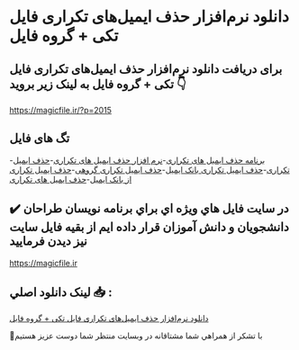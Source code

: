 # دانلود نرم‌افزار حذف ایمیل‌های تکراری فایل تکی + گروه فایل

## برای دریافت دانلود نرم‌افزار حذف ایمیل‌های تکراری فایل تکی + گروه فایل به لینک زیر بروید 👇

https://magicfile.ir/?p=2015

## تگ های فایل

-[برنامه حذف ایمیل های تکراری](https://magicfile.ir/product/%d9%86%d8%b1%d9%85-%d8%a7%d9%81%d8%b2%d8%a7%d8%b1-%d8%ad%d8%b0%d9%81-%d8%a7%d9%8a%d9%85%d9%8a%d9%84-%d9%87%d8%a7%d9%8a-%d8%aa%da%a9%d8%b1%d8%a7%d8%b1%d9%8a/)-[نرم افزار حذف ایمیل های تکراری](https://magicfile.ir/product/%d9%86%d8%b1%d9%85-%d8%a7%d9%81%d8%b2%d8%a7%d8%b1-%d8%ad%d8%b0%d9%81-%d8%a7%d9%8a%d9%85%d9%8a%d9%84-%d9%87%d8%a7%d9%8a-%d8%aa%da%a9%d8%b1%d8%a7%d8%b1%d9%8a/)-[حذف ایمیل تکراری](https://magicfile.ir/product/%d9%86%d8%b1%d9%85-%d8%a7%d9%81%d8%b2%d8%a7%d8%b1-%d8%ad%d8%b0%d9%81-%d8%a7%d9%8a%d9%85%d9%8a%d9%84-%d9%87%d8%a7%d9%8a-%d8%aa%da%a9%d8%b1%d8%a7%d8%b1%d9%8a/)-[حذف ایمیل تکراری بانک ایمیل](https://magicfile.ir/product/%d9%86%d8%b1%d9%85-%d8%a7%d9%81%d8%b2%d8%a7%d8%b1-%d8%ad%d8%b0%d9%81-%d8%a7%d9%8a%d9%85%d9%8a%d9%84-%d9%87%d8%a7%d9%8a-%d8%aa%da%a9%d8%b1%d8%a7%d8%b1%d9%8a/)-[حذف ایمیل تکراری گروهی](https://magicfile.ir/product/%d9%86%d8%b1%d9%85-%d8%a7%d9%81%d8%b2%d8%a7%d8%b1-%d8%ad%d8%b0%d9%81-%d8%a7%d9%8a%d9%85%d9%8a%d9%84-%d9%87%d8%a7%d9%8a-%d8%aa%da%a9%d8%b1%d8%a7%d8%b1%d9%8a/)-[حذف ایمیل تکراری از بانک ایمیل](https://magicfile.ir/product/%d9%86%d8%b1%d9%85-%d8%a7%d9%81%d8%b2%d8%a7%d8%b1-%d8%ad%d8%b0%d9%81-%d8%a7%d9%8a%d9%85%d9%8a%d9%84-%d9%87%d8%a7%d9%8a-%d8%aa%da%a9%d8%b1%d8%a7%d8%b1%d9%8a/)-[حذف ایمیل های تکراری](https://magicfile.ir/product/%d9%86%d8%b1%d9%85-%d8%a7%d9%81%d8%b2%d8%a7%d8%b1-%d8%ad%d8%b0%d9%81-%d8%a7%d9%8a%d9%85%d9%8a%d9%84-%d9%87%d8%a7%d9%8a-%d8%aa%da%a9%d8%b1%d8%a7%d8%b1%d9%8a/)

## ✔️ در سايت فايل هاي ويژه اي براي برنامه نويسان طراحان دانشجويان و دانش آموزان قرار داده ايم از بقيه فايل سايت نيز ديدن فرماييد

https://magicfile.ir


## لينک دانلود اصلي 📥 :

[دانلود نرم‌افزار حذف ایمیل‌های تکراری فایل تکی + گروه فایل](https://magicfile.ir/product/%d9%86%d8%b1%d9%85-%d8%a7%d9%81%d8%b2%d8%a7%d8%b1-%d8%ad%d8%b0%d9%81-%d8%a7%d9%8a%d9%85%d9%8a%d9%84-%d9%87%d8%a7%d9%8a-%d8%aa%da%a9%d8%b1%d8%a7%d8%b1%d9%8a/) 


🙏با تشکر از همراهي شما مشتاقانه در وبسایت منتظر شما دوست عزیز هستیم

